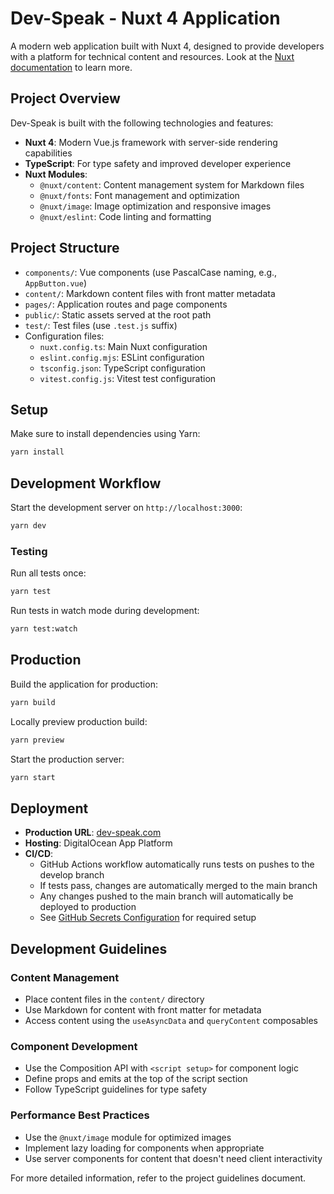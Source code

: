 # Dev-Speak - Nuxt 4 Application

A modern web application built with Nuxt 4, designed to provide developers with a platform for technical content and resources. Look at the [Nuxt documentation](https://nuxt.com/docs/getting-started/introduction) to learn more.

## Project Overview

Dev-Speak is built with the following technologies and features:

- **Nuxt 4**: Modern Vue.js framework with server-side rendering capabilities
- **TypeScript**: For type safety and improved developer experience
- **Nuxt Modules**:
  - `@nuxt/content`: Content management system for Markdown files
  - `@nuxt/fonts`: Font management and optimization
  - `@nuxt/image`: Image optimization and responsive images
  - `@nuxt/eslint`: Code linting and formatting

## Project Structure

- `components/`: Vue components (use PascalCase naming, e.g., `AppButton.vue`)
- `content/`: Markdown content files with front matter metadata
- `pages/`: Application routes and page components
- `public/`: Static assets served at the root path
- `test/`: Test files (use `.test.js` suffix)
- Configuration files:
  - `nuxt.config.ts`: Main Nuxt configuration
  - `eslint.config.mjs`: ESLint configuration
  - `tsconfig.json`: TypeScript configuration
  - `vitest.config.js`: Vitest test configuration

## Setup

Make sure to install dependencies using Yarn:

```bash
yarn install
```

## Development Workflow

Start the development server on `http://localhost:3000`:

```bash
yarn dev
```

### Testing

Run all tests once:

```bash
yarn test
```

Run tests in watch mode during development:

```bash
yarn test:watch
```

## Production

Build the application for production:

```bash
yarn build
```

Locally preview production build:

```bash
yarn preview
```

Start the production server:

```bash
yarn start
```

## Deployment

- **Production URL**: [dev-speak.com](https://dev-speak.com)
- **Hosting**: DigitalOcean App Platform
- **CI/CD**: 
  - GitHub Actions workflow automatically runs tests on pushes to the develop branch
  - If tests pass, changes are automatically merged to the main branch
  - Any changes pushed to the main branch will automatically be deployed to production
  - See [GitHub Secrets Configuration](.github/GITHUB_SECRETS.md) for required setup

## Development Guidelines

### Content Management

- Place content files in the `content/` directory
- Use Markdown for content with front matter for metadata
- Access content using the `useAsyncData` and `queryContent` composables

### Component Development

- Use the Composition API with `<script setup>` for component logic
- Define props and emits at the top of the script section
- Follow TypeScript guidelines for type safety

### Performance Best Practices

- Use the `@nuxt/image` module for optimized images
- Implement lazy loading for components when appropriate
- Use server components for content that doesn't need client interactivity

For more detailed information, refer to the project guidelines document.
